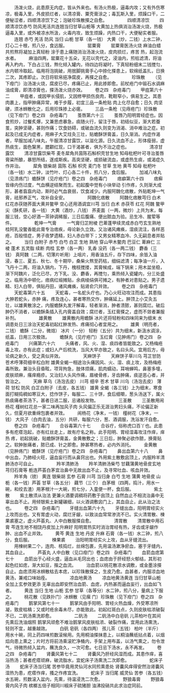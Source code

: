 <!-- { "loadSidebar": true } -->
　　汤泼火烧，此患原无内症，皆从外来也。有汤火热极，逼毒内攻；又有外伤寒凉，极毒入里，外皮损烂者，以清凉膏、粟壳膏涂之；毒瓦斯入里，烦躁口干，二便秘涩者，四顺清凉饮下之；泡破珍珠散搽之自愈。
　　
　　四顺清凉饮
　　四顺清凉饮赤芍 防风羌活共连翘当归甘草山栀等 大黄加上热俱消治汤泼火烧，热极逼毒入里，或外被凉水所汲，火毒内攻，致生烦躁，内热口干，大便秘实者服。
　　连翘 赤芍 羌活 防风 当归 山栀 甘草（各一钱） 大黄（炒，二钱）上水二钟，灯心二十根，煎八分，食远服。
　　
　　罂粟膏
　　罂粟膏医汤火烧 麻油白蜡共煎熬将凝加上真轻粉 涂于患上痛随消治汤泼火烧，皮肉损烂，疼苦 热，起泡流水者。
　　麻油四两，罂粟花十五朵，无花以壳代之，浸油内，煎枯滤清，将油再入杓内，下白占三钱，熬化倾入罐内，待四边将凝时，下真轻粉细末二钱搅匀，水内顿冷取起。临用将泡挑破，用抿脚挑膏手心中捺化搽患上，软绵纸盖扎，日换二次，其疼即止。次日将软帛挹净腐皮，再搽之自愈。
　　
　　珍珠散
　　（见下疳门）治汤泼火烧，腐皮已尽，疼痛已止，用此掺即愈。前杖疮门中锻石水调麻油成膏，即清凉膏也，搽汤泼火烧亦效。
　　卷之四　杂疮毒门
　　甲疽第六十二
　　甲疽者，或因甲长侵肌，又因修甲损伤良肉，靴鞋窄小，俱易生之。其患 肉裹上，指甲肿痛异常，难于步履，初宜三品一条枪贴 肉上化尽自愈；日久 肉坚硬，须冰蛳散化之，后用珍珠掺上必瘥。
　　三品一条枪（见痔疮门）珍珠散（见下疳门）卷之四　杂疮毒门
　　茧唇第六十三
　　茧唇乃阳明胃经症也。因食煎炒，过餐炙爆，又兼思虑暴急，痰随火行，留注于唇，初结似豆，渐大若蚕茧，突肿坚硬，甚则作痛；饮食妨碍，或破血流久则变为消渴、消中难治之症。初起及已成无内症者，用麻子大艾炷灸三壮，贴蟾酥饼膏盖，日久渐消。内症作渴者，早服加减八味丸，午服清凉甘露饮，以滋化源。日久流血不止，形体瘦弱，虚热痰生，面色黧黑，腮颧红现，口干渴甚者，俱为不治之症也。
　　
　　清凉甘露饮
　　清凉甘露饮柴芩 麦冬犀角共茵陈石斛枳壳甘生地 知母枇杷叶可寻治茧唇膏粱所酿，暴怒所结，遂成斯疾。高突坚硬，或损破流血，或虚热生痰，或渴症久作并治。
　　犀角 银柴胡 茵陈 石斛 枳壳 麦门冬 甘草 生地 黄芩 知母 枇杷叶（各一钱）水二钟，淡竹叶、灯心各二十件，煎八分，食后服。
　　加减八味丸（见溃疡门）蟾酥饼（见疔疮门）卷之四　杂疮毒门
　　痞癖第六十四
　　痞癣皆缘内伤过度，气血横逆结聚而生。初起腹中觉有小块举动 引作疼，久则渐大成形，甚者翕翕内动，斯时必气血衰弱，饮食减少。内服阿魏化痞散，外贴乾坤一气膏，祛邪养正气，攻补自全安。
　　
　　阿魏化痞散
　　阿魏化痞散芎归 白术红花赤茯随荞面大黄并鳖甲 空心还用酒调宜川芎 当归 白术 赤茯苓 红花 阿魏 鳖甲尖（酥炙研，各一钱） 大黄（酒炒，八钱） 荞麦面（一两，微炒）上共为末，每服三钱，空心好酒一茶钟调稀服，三日后腹痛、便出脓血为验。忌生冷、腥荤等件。
　　
　　乾坤一气膏
　　一气膏归芷附棱 巴萆蓬甲续灵成赤白芍玄生熟地 桂阿乳没鳖香能此膏专治痞疾，毋论新久立效。又治诸风瘫痪，湿痰流注，各样恶疮，百般怪症，男子夜梦遗精，妇人赤白带下；又男女精寒血冷、久无嗣息者并贴之。
　　当归 白附子 赤芍 白芍 白芷 生地 熟地 穿山甲木鳖肉 巴豆仁 萆麻仁 三棱 蓬术 五灵脂 续断 肉桂 玄参（各一两） 乳香 没药（各一两二钱） 麝香（三钱） 真阿魏（二两，切薄片听用）上咀片，用香油五斤，存下四味，余皆入油浸，春三、夏五、秋七、冬十期毕，桑柴火熬至药枯，细绢滤清；每净油一斤，入飞丹十二两，将油入锅内，下丹，槐枝搅搂，其膏候成，端下锅来；用木盆坐稳，渐下阿魏片，泛化已尽，方下乳、没、麝香，再搅匀，乘热倾入瓷罐内，分三处盛之。临用汤中顿化，痞病红缎摊贴，余病绫绢俱可摊之，有肿者对患贴之。男子遗精、妇人白带，俱贴丹田，诸风瘫痪，贴肾俞穴并效。
　　卷之四　杂疮毒门
　　天蛇毒第六十五
　　天蛇毒，一名蛇头疔也。乃心火旺动攻注而成。其患指大肿若蛇头，赤肿 痛，疼及连心，甚者寒热交作，肿痛延上。肿顶上小艾灸五壮，以雄黄散涂之，内服蟾酥丸发汗解毒，轻者渐消，肿者溃脓，甚则腐烂。破后肿仍不消者，以蟾酥条插入孔内膏盖自效；腐烂者，玉红膏搽之，虚而不敛者兼服补剂。
　　
　　雄黄散
　　雄黄散内用蟾酥 冰片还将轻粉和四味同来为细末 水调患处日三涂治天蛇毒初起红肿发热、疼痛彻心者宜用之。
　　雄黄（明亮者，二钱） 蟾酥（二分，微焙） 冰片（一分） 轻粉（五分）共为细末，新汲水调涂，纸盖，日用三次极效。
　　蟾酥丸（见疔疮门）玉红膏（见肿疡门）卷之四　杂疮毒门
　　兴痛第六十六
　　头痛者，风、火、湿、痰四者皆能致之。又杨梅疮毒上攻，亦有此症；或妇人产后梳洗，当风大早亦致之，名曰头风。宜用后方，毋论病之新久，受之真似并效。
　　
　　天麻饼子
　　天麻饼子草川乌 芎芷甘防苍术呼薄荷细辛松白附 雄黄全蝎一相途治头痛因风、火、湿、痰上攻，及杨梅疮毒所致。兼治头目昏眩，项背拘急，肢体烦痛，肌肉蠕动，耳哨蝉鸣，鼻塞多嚏，皮肤顽麻，瘙痒瘾疹。又治妇人头风作痛，眉棱骨疼，牙齿肿痛，痰逆恶心者，并皆治之。
　　天麻 草乌（汤泡去皮） 川芎 细辛 苍术 甘草 川乌（汤泡去皮） 薄荷 甘松 防风 白芷白附子（去皮，各五钱） 雄黄 全蝎（各三钱）上为细末，寒食面打糊捣稠如寒豆大，捻作饼子，每服二、三十饼，食后细嚼，葱头汤送下，属火热痰痛者茶汤下。甚者日进二服，忌诸般发物。
　　
　　三圣散
　　三圣散用闹杨花 槿树红花总一家二味再加风子肉 头风偏正乐无涯治男妇头痛，不论偏正新久，但夏月欲重绵包裹者并效。
　　闹杨花（净末，一钱） 槿树花（净末，一钱） 大风子（白肉去油，五分）共研，每服六分，葱、酒调服，洗浴发汗自愈。
　　卷之四　杂疮毒门
　　合谷毒第六十七
　　合谷疔，俗称虎口百丫也。此患多有疙瘩泡起，亦有红丝走上，故有疔名之称。此手阳明、胃经湿毒攻注作痒，痒热 疼，初起挑破，贴蟾酥饼膏盖，金黄散敷之；三日后，肿聚必欲作脓，换膏贴之。软肿胀痛者，脓已成、针之即愈。肿甚寒热者，必内外消托。
　　金黄散（见肿疡门）蟾酥饼（见疔疮门）卷之四　杂疮毒门
　　鼻出血第六十八
　　鼻中出血，乃肺经火旺，逼血妄行而从鼻窍出也。外用紫土散敷囟顶上，内服羚羊清肺汤亦可自止。
　　
　　羚羊清肺汤
　　羚羊清肺汤柴芍 甘藕蒲黄地骨皮玄地芎归石膏等 栀连芦荟白茅宜治鼻中无故出血不止，及寻常吐血、咳血并效。
　　羚羊角（镑） 黄连 银柴胡 玄参 石膏 川芎 当归身 白芍 生地 蒲黄 地骨皮 山栀（各一钱）芦荟 甘草（各五分） 藕节（三个） 白茅根（四两，捣汁，用水一碗，和绞去渣）用茅根汁一大碗，煎七分，入童便一杯，食后服。
　　
　　紫土散
　　紫土散须从治法 更兼火酒要调稠将药敷于囱顶上 自然血止不相流治鼻中无辜出血不止。用倾银紫土新罐碾细，以火酒调敷囟门上，其血自止，此从治之法也。
　　卷之四　杂疮毒门
　　牙缝出血第六十九
　　牙缝出血，阳明胃经实火上攻而出也。又有胃虚火动，腐烂牙龈，以致淡血常常渗流不已。实火清胃散、楝果裘塞之，虚火芦荟丸、人中白散服搽自愈。
　　
　　清胃散
　　清胃散中用石膏 芩连生地不相饶丹皮加上升麻好 阳明胃热实时消治胃经有热，牙齿或牙龈作肿、出血不止并效。
　　黄芩 黄连 生地 丹皮 升麻 石膏（各一钱）水二钟，煎八分，食后服。
　　
　　楝果裘
　　治阳明胃经实火上攻，血从牙缝流出。
　　用楝树果二个，连肉、核捣烂，丝绵包裹，先用温汤漱净瘀血，塞于牙缝内，其血自止。
　　芦荟丸 人中白散（见口疳门）卷之四　杂疮毒门
　　血箭血痣第七十
　　血箭出于心经火盛，逼血从毛窍出也；血痣由于肝经怒火郁结，其形初起色红如痣，渐大如豆，揩之血流。
　　治血箭以桃花散凉水调敷，或金墨涂搽自止。血痣须用冰蛳散枯去本痣，以珍珠散搽之，生皮乃愈。血甚者，内服凉血地黄汤，兼戒口味始痊。
　　
　　凉血地黄汤
　　凉血地黄汤黄连 当归甘草山栀全加上玄参效更添 无辜出血即安然治血箭、血痣，内热甚而逼血妄行，出血如飞者。
　　黄连 当归 生地 山栀 玄参 甘草（各等分）水二钟，煎八分，量病上下服之。
　　桃花散（见跌扑门）冰蛳散（见瘰 门）珍珠散（见下疳门）卷之四　杂疮毒门
　　鹅掌风第七十一
　　鹅掌风由手阳明、胃经火热血燥，外受寒凉所凝，致皮枯槁；又或时疮余毒未尽，亦能致此。初起红斑白点，久则皮肤枯浓破裂不已，二矾汤熏洗即愈。
　　
　　二矾汤
　　二矾汤中白皂矾 儿茶柏叶在其间先熏后洗油烟照 鹅掌风顽愈不难治鹅掌风皮肤枯浓、破裂作痛，宜用此汤熏洗，轻则不宜，越重越效。
　　白矾 皂矾（各四两） 孩儿茶（五钱） 柏叶（半斤）用水十碗，同上药四味煎数滚候用。先用桐油搽抹患上，以桐油蘸纸拈点着，以烟焰向患上熏之；片时方将前汤乘滚贮净桶内，手架上用布盖，以汤气熏之，勿令泄气，待微热倾入盆内，蘸洗良久，一次可愈。七日忌下汤水，永不再发。
　　卷之四　杂疮毒门
　　肾囊风第七十二
　　肾囊风乃肝经风湿而成。其患作痒，喜浴热汤；甚者疙瘩顽麻，破流脂水，宜蛇床子汤熏洗二次即愈。
　　
　　蛇床子汤
　　蛇床子汤当归尾 苦参毕竟用灵仙河水同煎熏患处 肾囊风痒得安然治肾囊风湿热为患，疙瘩作痒，搔之作疼宜洗。
　　蛇床子 当归尾 威灵仙 苦参（各五钱）水五碗，煎数滚入盆内，先熏，待温浸洗二次愈。
　　
　　野狼毒膏
　　野狼毒膏内风子肉 槟榔五倍子相同川椒床子硫猪胆 油沸投硝共此求治症同前。
